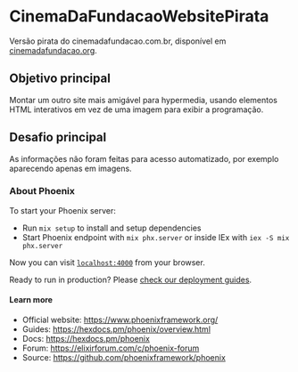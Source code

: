 # CinemaDaFundacaoWebsitePirata
Versão pirata do cinemadafundacao.com.br, disponível em [cinemadafundacao.org](https://cinemadafundacao.org).

## Objetivo principal
Montar um outro site mais amigável para hypermedia, usando elementos HTML interativos em vez de uma imagem para exibir a programação.

## Desafio principal
As informações não foram feitas para acesso automatizado, por exemplo aparecendo apenas em imagens. 

### About Phoenix

To start your Phoenix server:

  * Run `mix setup` to install and setup dependencies
  * Start Phoenix endpoint with `mix phx.server` or inside IEx with `iex -S mix phx.server`

Now you can visit [`localhost:4000`](http://localhost:4000) from your browser.

Ready to run in production? Please [check our deployment guides](https://hexdocs.pm/phoenix/deployment.html).

#### Learn more

  * Official website: https://www.phoenixframework.org/
  * Guides: https://hexdocs.pm/phoenix/overview.html
  * Docs: https://hexdocs.pm/phoenix
  * Forum: https://elixirforum.com/c/phoenix-forum
  * Source: https://github.com/phoenixframework/phoenix
